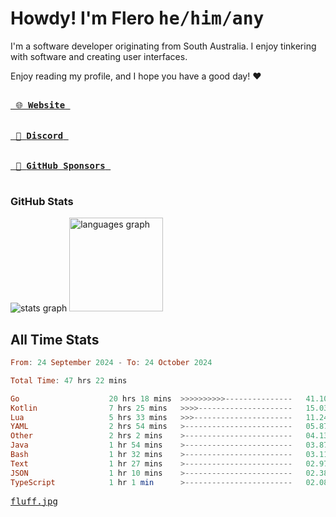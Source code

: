 # Howdy! I'm Flero <kbd>he/him/any</kbd>

I'm a software developer originating from South Australia. I enjoy tinkering with software and creating user interfaces.

Enjoy reading my profile, and I hope you have a good day! :heart:

<a href="https://flero.dev/">
    <kbd>
        <br>
        &nbsp;🌐 <strong>Website</strong>&nbsp;
        <br>
        <br>
    </kbd>
</a>

<a href="https://discord.com/users/1059375676769189938">
    <kbd>
        <br>
        &nbsp;💬 <strong>Discord</strong>&nbsp;
        <br>
        <br>
    </kbd>
</a>

<a href="https://github.com/sponsors/flerouwu">
    <kbd>
        <br>
        &nbsp;🩷 <strong>GitHub Sponsors</strong>&nbsp;
        <br>
        <br>
    </kbd>
</a>

### GitHub Stats
<!-- <p> allows it to be shown side-by-side -->
<div>
  <img src="https://github-readme-stats.vercel.app/api?hide_title=true&hide_rank=false&show_icons=true&include_all_commits=true&count_private=true&disable_animations=true&theme=github_dark&locale=en&hide_border=true&username=flerouwu" alt="stats graph"  />
  <img src="https://github-readme-stats.vercel.app/api/top-langs?locale=en&hide_title=false&langs_count=5&theme=github_dark&hide_border=true&username=flerouwu&layout=compact" alt="languages graph" height="150"  />
</div>

## All Time Stats

<!--START_SECTION:waka-->

```haskell
From: 24 September 2024 - To: 24 October 2024

Total Time: 47 hrs 22 mins

Go                    20 hrs 18 mins  >>>>>>>>>>---------------   41.10 %
Kotlin                7 hrs 25 mins   >>>>---------------------   15.03 %
Lua                   5 hrs 33 mins   >>>----------------------   11.24 %
YAML                  2 hrs 54 mins   >------------------------   05.87 %
Other                 2 hrs 2 mins    >------------------------   04.13 %
Java                  1 hr 54 mins    >------------------------   03.87 %
Bash                  1 hr 32 mins    >------------------------   03.11 %
Text                  1 hr 27 mins    >------------------------   02.97 %
JSON                  1 hr 10 mins    >------------------------   02.38 %
TypeScript            1 hr 1 min      >------------------------   02.08 %
```

<!--END_SECTION:waka-->

<a href="https://raw.githubusercontent.com/flerouwu/flerouwu/main/fluff.jpg">
  <kbd>fluff.jpg</kbd>
</a>
